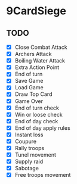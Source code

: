 # 9CardSiege

## TODO
- [x] Close Combat Attack
- [x] Archers Attack
- [x] Boiling Water Attack
- [x] Extra Action Point
- [x] End of turn
- [x] Save Game
- [x] Load Game
- [x] Draw Top Card
- [x] Game Over
- [x] End of turn check
- [x] Win or loose check
- [x] End of day check
- [x] End of day apply rules
- [x] Instant loss
- [x] Coupure
- [x] Rally troops
- [x] Tunel movement
- [x] Supply raid
- [x] Sabotage
- [x] Free troops movement
